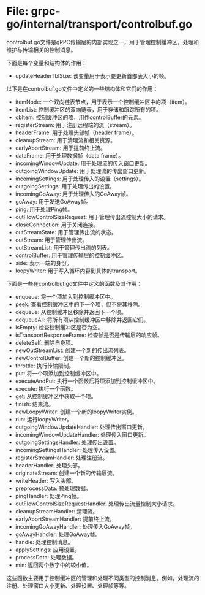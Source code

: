 # File: grpc-go/internal/transport/controlbuf.go

controlbuf.go文件是gRPC传输层的内部实现之一，用于管理控制缓冲区，处理和维护与传输相关的控制消息。

下面是每个变量和结构体的作用：

- updateHeaderTblSize: 该变量用于表示要更新首部表大小的帧。

以下是在controlbuf.go文件中定义的一些结构体和它们的作用：

- itemNode: 一个双向链表节点，用于表示一个控制缓冲区中的项（item）。
- itemList: 控制缓冲区的双向链表，用于存储和跟踪所有的项。
- cbItem: 控制缓冲区的项，用作controlBuffer的元素。
- registerStream: 用于注册远程端的流（stream）。
- headerFrame: 用于处理头部帧（header frame）。
- cleanupStream: 用于清理流和相关资源。
- earlyAbortStream: 用于提前终止流。
- dataFrame: 用于处理数据帧（data frame）。
- incomingWindowUpdate: 用于处理流的传入窗口更新。
- outgoingWindowUpdate: 用于处理流的传出窗口更新。
- incomingSettings: 用于处理传入的设置（settings）。
- outgoingSettings: 用于处理传出的设置。
- incomingGoAway: 用于处理传入的GoAway帧。
- goAway: 用于发送GoAway帧。
- ping: 用于处理Ping帧。
- outFlowControlSizeRequest: 用于管理传出流控制大小的请求。
- closeConnection: 用于关闭连接。
- outStreamState: 用于管理传出流的状态。
- outStream: 用于管理传出流。
- outStreamList: 用于管理传出流的列表。
- controlBuffer: 用于管理传输层的控制缓冲区。
- side: 表示一端的身份。
- loopyWriter: 用于写入循环内容到具体的transport。

下面是一些在controlbuf.go文件中定义的函数及其作用：

- enqueue: 将一个项加入到控制缓冲区中。
- peek: 查看控制缓冲区中的下一个项，但不将其移除。
- dequeue: 从控制缓冲区移除并返回下一个项。
- dequeueAll: 将所有项从控制缓冲区中移除并返回它们。
- isEmpty: 检查控制缓冲区是否为空。
- isTransportResponseFrame: 检查帧是否是传输层的响应帧。
- deleteSelf: 删除自身项。
- newOutStreamList: 创建一个新的传出流列表。
- newControlBuffer: 创建一个新的控制缓冲区。
- throttle: 执行传输限制。
- put: 将一个项添加到控制缓冲区中。
- executeAndPut: 执行一个函数后将项添加到控制缓冲区中。
- execute: 执行一个函数。
- get: 从控制缓冲区中获取一个项。
- finish: 结束流。
- newLoopyWriter: 创建一个新的loopyWriter实例。
- run: 运行loopyWriter。
- outgoingWindowUpdateHandler: 处理传出窗口更新。
- incomingWindowUpdateHandler: 处理传入窗口更新。
- outgoingSettingsHandler: 处理传出设置。
- incomingSettingsHandler: 处理传入设置。
- registerStreamHandler: 处理注册流。
- headerHandler: 处理头部。
- originateStream: 创建一个新的传输层流。
- writeHeader: 写入头部。
- preprocessData: 预处理数据。
- pingHandler: 处理Ping帧。
- outFlowControlSizeRequestHandler: 处理传出流量控制大小请求。
- cleanupStreamHandler: 清理流。
- earlyAbortStreamHandler: 提前终止流。
- incomingGoAwayHandler: 处理传入GoAway帧。
- goAwayHandler: 处理GoAway帧。
- handle: 处理控制消息。
- applySettings: 应用设置。
- processData: 处理数据。
- min: 返回两个数字中的较小值。

这些函数主要用于控制缓冲区的管理和处理不同类型的控制消息。例如，处理流的注册、处理窗口大小更新、处理设置、处理帧等等。

